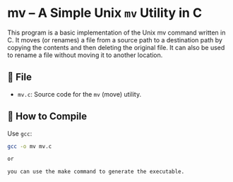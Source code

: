# mv – A Simple Unix `mv` Utility in C

This program is a basic implementation of the Unix mv command written in C.
It moves (or renames) a file from a source path to a destination path by copying the contents and then deleting the original file. It can also be used to rename a file without moving it to another location.


## 📁 File

- `mv.c`: Source code for the `mv` (move) utility.

## 🔧 How to Compile

Use `gcc`:

```bash
gcc -o mv mv.c

or

you can use the make command to generate the executable. 
